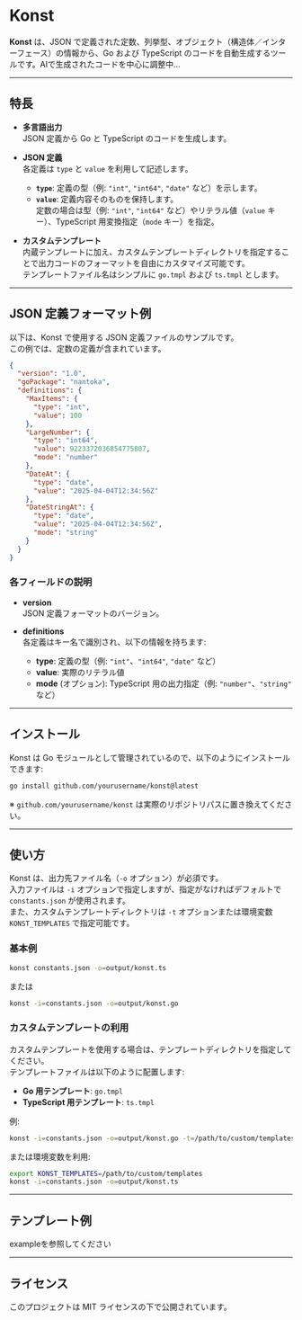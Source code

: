 # Konst

**Konst** は、JSON で定義された定数、列挙型、オブジェクト（構造体／インターフェース）の情報から、Go および TypeScript のコードを自動生成するツールです。AIで生成されたコードを中心に調整中...  

---

## 特長

- **多言語出力**  
  JSON 定義から Go と TypeScript のコードを生成します。

- **JSON 定義**  
  各定義は `type` と `value` を利用して記述します。  
  - **`type`**: 定義の型（例: `"int"`, `"int64"`, `"date"` など）を示します。  
  - **`value`**: 定義内容そのものを保持します。  
    定数の場合は型（例: `"int"`, `"int64"` など）やリテラル値（`value` キー）、TypeScript 用変換指定（`mode` キー）を指定。

- **カスタムテンプレート**  
  内蔵テンプレートに加え、カスタムテンプレートディレクトリを指定することで出力コードのフォーマットを自由にカスタマイズ可能です。  
  テンプレートファイル名はシンプルに `go.tmpl` および `ts.tmpl` とします。

---

## JSON 定義フォーマット例

以下は、Konst で使用する JSON 定義ファイルのサンプルです。  
この例では、定数の定義が含まれています。

```json
{
  "version": "1.0",
  "goPackage": "nantoka",
  "definitions": {
    "MaxItems": {
      "type": "int",
      "value": 100
    },
    "LargeNumber": {
      "type": "int64",
      "value": 9223372036854775807,
      "mode": "number"
    },
    "DateAt": {
      "type": "date",
      "value": "2025-04-04T12:34:56Z"
    },
    "DateStringAt": {
      "type": "date",
      "value": "2025-04-04T12:34:56Z",
      "mode": "string"
    }
  }
}
```

### 各フィールドの説明

- **version**  
  JSON 定義フォーマットのバージョン。

- **definitions**  
  各定義はキー名で識別され、以下の情報を持ちます:
  - **type**: 定義の型（例: `"int"`、`"int64"`, `"date"` など）
  - **value**: 実際のリテラル値  
  - **mode** (オプション): TypeScript 用の出力指定（例: `"number"`、`"string"` など）

---

## インストール

Konst は Go モジュールとして管理されているので、以下のようにインストールできます:

```bash
go install github.com/yourusername/konst@latest
```

※ `github.com/yourusername/konst` は実際のリポジトリパスに置き換えてください。

---

## 使い方

Konst は、出力先ファイル名（`-o` オプション）が必須です。  
入力ファイルは `-i` オプションで指定しますが、指定がなければデフォルトで `constants.json` が使用されます。  
また、カスタムテンプレートディレクトリは `-t` オプションまたは環境変数 `KONST_TEMPLATES` で指定可能です。

### 基本例

```bash
konst constants.json -o=output/konst.ts
```

または

```bash
konst -i=constants.json -o=output/konst.go
```

### カスタムテンプレートの利用

カスタムテンプレートを使用する場合は、テンプレートディレクトリを指定してください。  
テンプレートファイルは以下のように配置します:

- **Go 用テンプレート**: `go.tmpl`
- **TypeScript 用テンプレート**: `ts.tmpl`

例:

```bash
konst -i=constants.json -o=output/konst.go -t=/path/to/custom/templates
```

または環境変数を利用:

```bash
export KONST_TEMPLATES=/path/to/custom/templates
konst -i=constants.json -o=output/konst.ts
```

---

## テンプレート例

exampleを参照してください

---

## ライセンス

このプロジェクトは MIT ライセンスの下で公開されています。